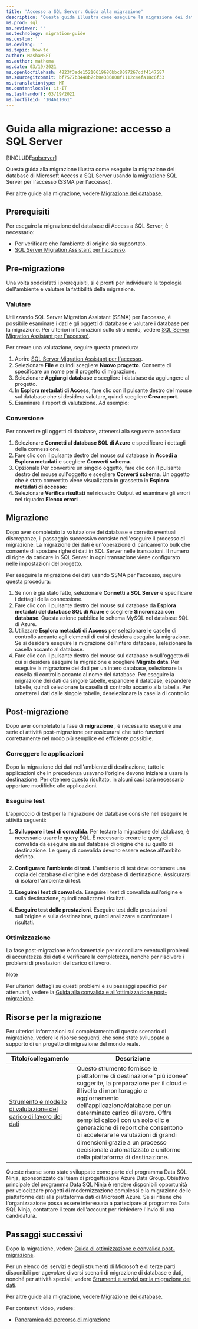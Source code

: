 ```yaml
---
title: 'Accesso a SQL Server: Guida alla migrazione'
description: "Questa guida illustra come eseguire la migrazione dei database di Microsoft Access a Microsoft SQL Server usando la migrazione SQL Server per l'accesso (SSMA per l'accesso). "
ms.prod: sql
ms.reviewer: ''
ms.technology: migration-guide
ms.custom: ''
ms.devlang: ''
ms.topic: how-to
author: MashaMSFT
ms.author: mathoma
ms.date: 03/19/2021
ms.openlocfilehash: 4823f3ade15210619686bbc8097267cdf4147587
ms.sourcegitcommit: bf7577b3448b7cb0e336808f1112c44fa18c6f33
ms.translationtype: MT
ms.contentlocale: it-IT
ms.lasthandoff: 03/19/2021
ms.locfileid: "104611061"
---
```

# <a name="migration-guide-access-to-sql-server"></a>Guida alla migrazione: accesso a SQL Server
[!INCLUDE[sqlserver](../../../includes/applies-to-version/sqlserver.md)]

Questa guida alla migrazione illustra come eseguire la migrazione dei database di Microsoft Access a SQL Server usando la migrazione SQL Server per l'accesso (SSMA per l'accesso). 

Per altre guide alla migrazione, vedere [Migrazione dei database](https://datamigration.microsoft.com/). 

## <a name="prerequisites"></a>Prerequisiti 

Per eseguire la migrazione del database di Access a SQL Server, è necessario:

- Per verificare che l'ambiente di origine sia supportato. 
- [SQL Server Migration Assistant per l'accesso](https://www.microsoft.com/download/details.aspx?id=54255). 


## <a name="pre-migration"></a>Pre-migrazione 


Una volta soddisfatti i prerequisiti, si è pronti per individuare la topologia dell'ambiente e valutare la fattibilità della migrazione.


### <a name="assess"></a>Valutare

Utilizzando SQL Server Migration Assistant (SSMA) per l'accesso, è possibile esaminare i dati e gli oggetti di database e valutare i database per la migrazione. Per ulteriori informazioni sullo strumento, vedere [SQL Server Migration Assistant per l'accesso)](/sql/ssma/access/sql-server-migration-assistant-for-access-accesstosql).

Per creare una valutazione, seguire questa procedura:

1. Aprire [SQL Server Migration Assistant per l'accesso](https://www.microsoft.com/download/details.aspx?id=54255). 
1. Selezionare **File** e quindi scegliere **Nuovo progetto**. Consente di specificare un nome per il progetto di migrazione. 
1. Selezionare **Aggiungi database** e scegliere i database da aggiungere al progetto. 
1. In **Esplora metadati di Access**, fare clic con il pulsante destro del mouse sul database che si desidera valutare, quindi scegliere **Crea report**. 
1. Esaminare il report di valutazione. Ad esempio: 

### <a name="convert"></a>Conversione 

Per convertire gli oggetti di database, attenersi alla seguente procedura: 

1. Selezionare **Connetti al database SQL di Azure** e specificare i dettagli della connessione. 
1. Fare clic con il pulsante destro del mouse sul database in **Accedi a Esplora metadati** e scegliere **Converti schema**.  
1. Opzionale Per convertire un singolo oggetto, fare clic con il pulsante destro del mouse sull'oggetto e scegliere **Converti schema**. Un oggetto che è stato convertito viene visualizzato in grassetto in **Esplora metadati di accesso**: 
1. Selezionare **Verifica risultati** nel riquadro Output ed esaminare gli errori nel riquadro **Elenco errori** . 


## <a name="migrate"></a>Migrazione

Dopo aver completato la valutazione dei database e corretto eventuali discrepanze, il passaggio successivo consiste nell'eseguire il processo di migrazione. La migrazione dei dati è un'operazione di caricamento bulk che consente di spostare righe di dati in SQL Server nelle transazioni. Il numero di righe da caricare in SQL Server in ogni transazione viene configurato nelle impostazioni del progetto.

Per eseguire la migrazione dei dati usando SSMA per l'accesso, seguire questa procedura: 

1. Se non è già stato fatto, selezionare **Connetti a SQL Server** e specificare i dettagli della connessione. 
1. Fare clic con il pulsante destro del mouse sul database da **Esplora metadati del database SQL di Azure** e scegliere **Sincronizza con database**. Questa azione pubblica lo schema MySQL nel database SQL di Azure.
1. Utilizzare **Esplora metadati di Access** per selezionare le caselle di controllo accanto agli elementi di cui si desidera eseguire la migrazione. Se si desidera eseguire la migrazione dell'intero database, selezionare la casella accanto al database. 
1. Fare clic con il pulsante destro del mouse sul database o sull'oggetto di cui si desidera eseguire la migrazione e scegliere **Migrate data**. 
   Per eseguire la migrazione dei dati per un intero database, selezionare la casella di controllo accanto al nome del database. Per eseguire la migrazione dei dati da singole tabelle, espandere il database, espandere tabelle, quindi selezionare la casella di controllo accanto alla tabella. Per omettere i dati dalle singole tabelle, deselezionare la casella di controllo.


## <a name="post-migration"></a>Post-migrazione 

Dopo aver completato la fase di **migrazione** , è necessario eseguire una serie di attività post-migrazione per assicurarsi che tutto funzioni correttamente nel modo più semplice ed efficiente possibile.

### <a name="remediate-applications"></a>Correggere le applicazioni

Dopo la migrazione dei dati nell'ambiente di destinazione, tutte le applicazioni che in precedenza usavano l'origine devono iniziare a usare la destinazione. Per ottenere questo risultato, in alcuni casi sarà necessario apportare modifiche alle applicazioni.

### <a name="perform-tests"></a>Eseguire test

L'approccio di test per la migrazione del database consiste nell'eseguire le attività seguenti:

1. **Sviluppare i test di convalida**. Per testare la migrazione del database, è necessario usare le query SQL. È necessario creare le query di convalida da eseguire sia sul database di origine che su quello di destinazione. Le query di convalida devono essere estese all'ambito definito.

2. **Configurare l'ambiente di test**. L'ambiente di test deve contenere una copia del database di origine e del database di destinazione. Assicurarsi di isolare l'ambiente di test.

3. **Eseguire i test di convalida**. Eseguire i test di convalida sull'origine e sulla destinazione, quindi analizzare i risultati.

4. **Eseguire test delle prestazioni**. Eseguire test delle prestazioni sull'origine e sulla destinazione, quindi analizzare e confrontare i risultati.


### <a name="optimize"></a>Ottimizzazione

La fase post-migrazione è fondamentale per riconciliare eventuali problemi di accuratezza dei dati e verificare la completezza, nonché per risolvere i problemi di prestazioni del carico di lavoro.

> [!Note]
> Per ulteriori dettagli su questi problemi e su passaggi specifici per attenuarli, vedere la [Guida alla convalida e all'ottimizzazione post-migrazione](https://docs.microsoft.com/sql/relational-databases/post-migration-validation-and-optimization-guide).

## <a name="migration-assets"></a>Risorse per la migrazione 

Per ulteriori informazioni sul completamento di questo scenario di migrazione, vedere le risorse seguenti, che sono state sviluppate a supporto di un progetto di migrazione del mondo reale.

| **Titolo/collegamento** | **Descrizione** |
| -------------- | --------------- |
| [Strumento e modello di valutazione del carico di lavoro dei dati](https://github.com/Microsoft/DataMigrationTeam/tree/master/Data%20Workload%20Assessment%20Model%20and%20Tool) | Questo strumento fornisce le piattaforme di destinazione "più idonee" suggerite, la preparazione per il cloud e il livello di monitoraggio e aggiornamento dell'applicazione/database per un determinato carico di lavoro. Offre semplici calcoli con un solo clic e generazione di report che consentono di accelerare le valutazioni di grandi dimensioni grazie a un processo decisionale automatizzato e uniforme della piattaforma di destinazione. |

Queste risorse sono state sviluppate come parte del programma Data SQL Ninja, sponsorizzato dal team di progettazione Azure Data Group. Obiettivo principale del programma Data SQL Ninja è rendere disponibili opportunità per velocizzare progetti di modernizzazione complessi e la migrazione delle piattaforme dati alla piattaforma dati di Microsoft Azure. Se si ritiene che l'organizzazione possa essere interessata a partecipare al programma Data SQL Ninja, contattare il team dell'account per richiedere l'invio di una candidatura.

## <a name="next-steps"></a>Passaggi successivi

Dopo la migrazione, vedere [Guida di ottimizzazione e convalida post-migrazione](/sql/relational-databases/post-migration-validation-and-optimization-guide). 

Per un elenco dei servizi e degli strumenti di Microsoft e di terze parti disponibili per agevolare diversi scenari di migrazione di database e dati, nonché per attività speciali, vedere [Strumenti e servizi per la migrazione dei dati](/azure/dms/dms-tools-matrix).

Per altre guide alla migrazione, vedere [Migrazione dei database](https://datamigration.microsoft.com/). 

Per contenuti video, vedere:
- [Panoramica del percorso di migrazione](https://azure.microsoft.com/resources/videos/overview-of-migration-and-recommended-tools-services/)
